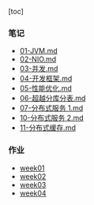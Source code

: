 [toc]

### 笔记

- [01-JVM.md](https://github.com/wtfocus/geek-java-notes/blob/master/Java%20%E8%AE%AD%E7%BB%83%E8%90%A5/01-JVM.md)
- [02-NIO.md](https://github.com/wtfocus/geek-java-notes/blob/master/Java%20%E8%AE%AD%E7%BB%83%E8%90%A5/02-NIO.md)
- [03-并发.md](https://github.com/wtfocus/geek-java-notes/blob/master/Java%20%E8%AE%AD%E7%BB%83%E8%90%A5/03-%E5%B9%B6%E5%8F%91.md)
- [04-开发框架.md](https://github.com/wtfocus/geek-java-notes/blob/master/Java%20%E8%AE%AD%E7%BB%83%E8%90%A5/04-%E5%BC%80%E5%8F%91%E6%A1%86%E6%9E%B6.md)
- [05-性能优化.md](https://github.com/wtfocus/geek-java-notes/blob/master/Java%20%E8%AE%AD%E7%BB%83%E8%90%A5/05-%E6%80%A7%E8%83%BD%E4%BC%98%E5%8C%96.md)
- [06-超越分库分表.md](https://github.com/wtfocus/geek-java-notes/blob/master/Java%20%E8%AE%AD%E7%BB%83%E8%90%A5/06-%E8%B6%85%E8%B6%8A%E5%88%86%E5%BA%93%E5%88%86%E8%A1%A8.md)
- [07-分布式服务 1.md](https://github.com/wtfocus/geek-java-notes/blob/master/Java%20%E8%AE%AD%E7%BB%83%E8%90%A5/07-%E5%88%86%E5%B8%83%E5%BC%8F%E6%9C%8D%E5%8A%A1%201.md)
- [10-分布式服务 2.md](https://github.com/wtfocus/geek-java-notes/blob/master/Java%20%E8%AE%AD%E7%BB%83%E8%90%A5/10-%E5%88%86%E5%B8%83%E5%BC%8F%E6%9C%8D%E5%8A%A1%202.md)
- [11-分布式缓存.md](https://github.com/wtfocus/geek-java-notes/blob/master/Java%20%E8%AE%AD%E7%BB%83%E8%90%A5/11-%E5%88%86%E5%B8%83%E5%BC%8F%E7%BC%93%E5%AD%98.md)

### 作业

- [week01]()
- [week02](https://github.com/wtfocus/geek-java-notes/blob/master/Java%20%E8%AE%AD%E7%BB%83%E8%90%A5/%E4%BD%9C%E4%B8%9A/week02.md)
- [week03]()
- [week04]()

